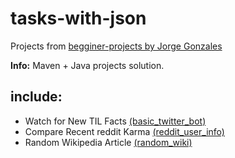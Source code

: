 # tasks-with-json
Projects from [begginer-projects by Jorge Gonzales](https://github.com/jorgegonzalez/beginner-projects)


<b>Info:</b> Maven + Java projects solution.


## include:
<ul>
  <li>Watch for New TIL Facts <a href="https://github.com/jelenam86/tasks-with-json/tree/master/src/main/java/basic_twitter_bot">(basic_twitter_bot)</a></li>
  <li>Compare Recent reddit Karma <a href="https://github.com/jelenam86/tasks-with-json/tree/master/src/main/java/reddit_user_info">(reddit_user_info)</a> </li>
  <li>Random Wikipedia Article <a href="https://github.com/jelenam86/tasks-with-json/tree/master/src/main/java/random_wiki">(random_wiki)</a></li>
</ul>
